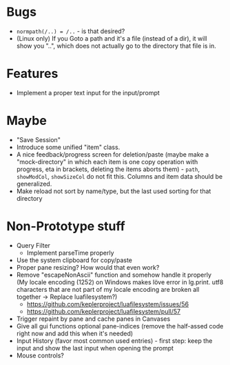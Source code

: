# Bugs
* `normpath(/..) = /..` - is that desired?
* (Linux only) If you Goto a path and it's a file (instead of a dir), it will show you "..", which does not actually go to the directory that file is in.

# Features
* Implement a proper text input for the input/prompt

# Maybe
* "Save Session"
* Introduce some unified "item" class.
* A nice feedback/progress screen for deletion/paste (maybe make a "mock-directory" in which each item is one copy operation with progress, eta in brackets, deleting the items aborts them) - `path`, `showModCol`, `showSizeCol` do not fit this. Columns and item data should be generalized.
* Make reload not sort by name/type, but the last used sorting for that directory

# Non-Prototype stuff
* Query Filter
    - Implement parseTime properly
* Use the system clipboard for copy/paste
* Proper pane resizing? How would that even work?
* Remove "escapeNonAscii" function and somehow handle it properly (My locale encoding (1252) on Windows makes löve error in lg.print. utf8 characters that are not part of my locale encoding are broken all together -> Replace luafilesystem?)
    - https://github.com/keplerproject/luafilesystem/issues/56
    - https://github.com/keplerproject/luafilesystem/pull/57
* Trigger repaint by pane and cache panes in Canvases
* Give all gui functions optional pane-indices (remove the half-assed code right now and add this when it's needed)
* Input History (favor most common used entries) - first step: keep the input and show the last input when opening the prompt
* Mouse controls?
